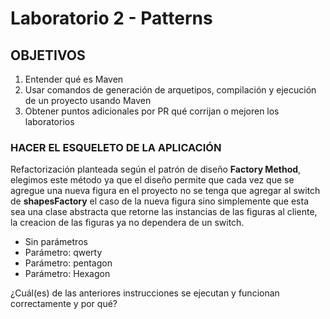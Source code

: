 # Laboratorio 2 - Patterns
## OBJETIVOS
1. Entender qué es Maven
2. Usar comandos de generación de arquetipos, compilación y ejecución de un proyecto usando Maven
3. Obtener puntos adicionales por PR qué corrijan o mejoren los laboratorios
### HACER EL ESQUELETO DE LA APLICACIÓN
Refactorización planteada según el patrón de diseño **Factory Method**, elegimos este método ya que el diseño permite que cada vez que se agregue una nueva figura en el proyecto no se tenga que agregar al switch de **shapesFactory** el caso de la nueva figura sino simplemente que esta sea una clase abstracta que retorne las instancias de las figuras al cliente, la creacion de las figuras ya no dependera de un switch.

- Sin parámetros
- Parámetro: qwerty
- Parámetro: pentagon
- Parámetro: Hexagon

¿Cuál(es) de las anteriores instrucciones se ejecutan y funcionan correctamente y por qué?
